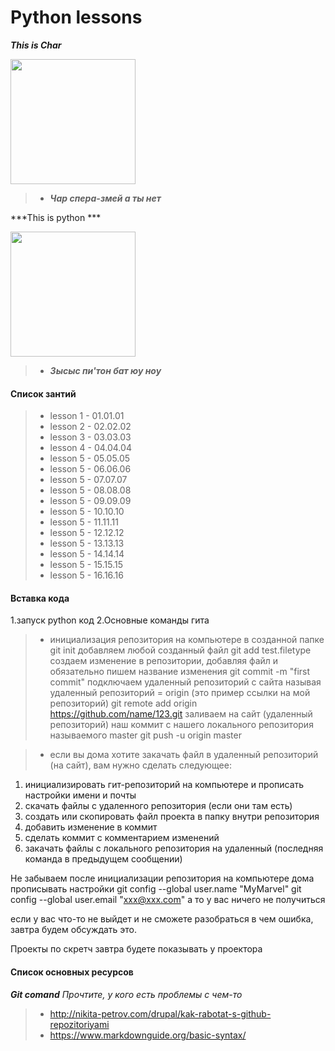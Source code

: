 # Python lessons

***This is Char***

<img src="https://vignette.wikia.nocookie.net/ninjago/images/0/07/%D0%96%D0%B5%D0%B7%D0%BB%D0%90%D1%84%D0%B8%D0%B3%D0%B5%D0%B7%D0%BB.jpg/revision/latest?cb=20190610091622&path-prefix=ru" width="200" height="200" />

> - ***Чар спера-змей а ты нет***

***This is python ***

<img src="https://upload.wikimedia.org/wikipedia/commons/thumb/0/0a/Python.svg/1024px-Python.svg.png" width="200" height="200" />

> - ***Зысыс пи'тон бат юу ноу***

#### Список зантий
> - lesson 1 - 01.01.01
> - lesson 2 - 02.02.02
> - lesson 3 - 03.03.03
> - lesson 4 - 04.04.04
> - lesson 5 - 05.05.05
> - lesson 5 - 06.06.06
> - lesson 5 - 07.07.07
> - lesson 5 - 08.08.08
> - lesson 5 - 09.09.09
> - lesson 5 - 10.10.10
> - lesson 5 - 11.11.11
> - lesson 5 - 12.12.12
> - lesson 5 - 13.13.13
> - lesson 5 - 14.14.14
> - lesson 5 - 15.15.15
> - lesson 5 - 16.16.16

#### Вставка кода
1.запуск python код
2.Основные команды гита 
> - инициализация репозитория на компьютере в созданной папке
git init
добавляем любой созданный файл
git add test.filetype
создаем изменение в репозитории, добавляя файл и обязательно пишем название изменения
git commit -m "first commit"
подключаем удаленный репозиторий с сайта называя удаленный репозиторий = origin (это пример ссылки на мой репозиторий)
git remote add origin https://github.com/name/123.git
заливаем на сайт (удаленный репозиторий) наш коммит с нашего локального репозитория называемого master
git push -u origin master

> - если вы дома хотите закачать файл в удаленный репозиторий (на сайт), вам нужно сделать следующее:
1. инициализировать гит-репозиторий на компьютере и прописать настройки имени и почты
2. скачать файлы с удаленного репозитория (если они там есть)
3. создать или скопировать файл проекта в папку внутри репозитория
4. добавить изменение в коммит
5. сделать коммит с комментарием изменений
6. закачать файлы с локального репозитория на удаленный (последняя команда в предыдущем сообщении)

Не забываем после инициализации репозитория на компьютере дома прописывать настройки
git config --global user.name "MyMarvel"
git config --global user.email "xxx@xxx.com"
а то у вас ничего не получиться

если у вас что-то не выйдет и не сможете разобраться в чем ошибка, завтра будем обсуждать это. 

Проекты по скретч завтра будете показывать у проектора

#### Список основных ресурсов
***Git comand***
*Прочтите, у кого есть проблемы с чем-то*
> - http://nikita-petrov.com/drupal/kak-rabotat-s-github-repozitoriyami
> - https://www.markdownguide.org/basic-syntax/
